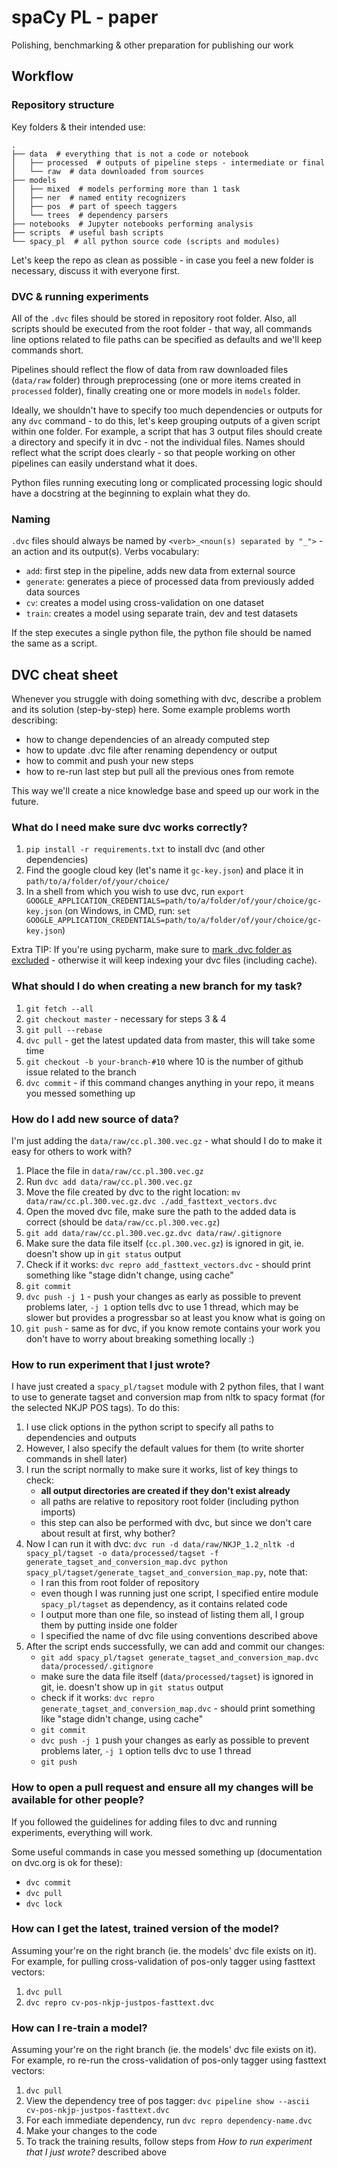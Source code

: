 # spaCy PL - paper

Polishing, benchmarking & other preparation for publishing our work


## Workflow

### Repository structure

Key folders & their intended use:
```
.
├── data  # everything that is not a code or notebook
│   ├── processed  # outputs of pipeline steps - intermediate or final
│   └── raw  # data downloaded from sources
├── models
│   ├── mixed  # models performing more than 1 task
│   ├── ner  # named entity recognizers
│   ├── pos  # part of speech taggers
│   └── trees  # dependency parsers
├── notebooks  # Jupyter notebooks performing analysis
├── scripts  # useful bash scripts
└── spacy_pl  # all python source code (scripts and modules)
```

Let's keep the repo as clean as possible - in case you feel a new folder is necessary,
discuss it with everyone first.


### DVC & running experiments

All of the `.dvc` files should be stored in repository root folder.
Also, all scripts should be executed from the root folder - that way,
all commands line options related to file paths can be specified as
defaults and we'll keep commands short.

Pipelines should reflect the flow of data from raw downloaded files (`data/raw` folder)
through preprocessing (one or more items created in `processed` folder), finally creating
one or more models in `models` folder.

Ideally, we shouldn't have to specify too much dependencies or outputs for any `dvc` command -
to do this, let's keep grouping outputs of a given script within one folder. For example,
a script that has 3 output files should create a directory and specify it in dvc - not
the individual files. Names should reflect what the script does clearly - so that
people working on other pipelines can easily understand what it does.

Python files running executing long or complicated processing logic should have a
docstring at the beginning to explain what they do.


### Naming

`.dvc` files should always be named by `<verb>_<noun(s) separated by "_">` - an action
and its output(s). Verbs vocabulary:
- `add`: first step in the pipeline, adds new data from external source
- `generate`: generates a piece of processed data from previously added data sources
- `cv`: creates a model using cross-validation on one dataset
- `train`: creates a model using separate train, dev and test datasets

If the step executes a single python file, the python file should be named
the same as a script.


## DVC cheat sheet

Whenever you struggle with doing something with dvc, describe a problem and
its solution (step-by-step) here. Some example problems worth describing:
- how to change dependencies of an already computed step
- how to update .dvc file after renaming dependency or output
- how to commit and push your new steps
- how to re-run last step but pull all the previous ones from remote

This way we'll create a nice knowledge base and speed up our work in the future.


### What do I need make sure dvc works correctly?
1. `pip install -r requirements.txt` to install dvc (and other dependencies)
2. Find the google cloud key (let's name it `gc-key.json`) and place it in `path/to/a/folder/of/your/choice/`
3. In a shell from which you wish to use dvc, run `export GOOGLE_APPLICATION_CREDENTIALS=path/to/a/folder/of/your/choice/gc-key.json`
   (on Windows, in CMD, run: `set GOOGLE_APPLICATION_CREDENTIALS=path/to/a/folder/of/your/choice/gc-key.json`) 
   
Extra TIP: If you're using pycharm, make sure to [mark .dvc folder as excluded](https://stackoverflow.com/a/6535511) - otherwise it will keep indexing your dvc files (including cache).


### What should I do when creating a new branch for my task?
1. `git fetch --all`
2. `git checkout master` - necessary for steps 3 & 4
3. `git pull --rebase`
4. `dvc pull` - get the latest updated data from master, this will take some time
5. `git checkout -b your-branch-#10` where 10 is the number of github issue related to the branch
6. `dvc commit` - if this command changes anything in your repo, it means you messed something up


### How do I add new source of data?
I'm just adding the `data/raw/cc.pl.300.vec.gz` - what should I do to make it easy for others to work with?

1. Place the file in `data/raw/cc.pl.300.vec.gz`
2. Run `dvc add data/raw/cc.pl.300.vec.gz`
3. Move the file created by dvc to the right location: `mv data/raw/cc.pl.300.vec.gz.dvc ./add_fasttext_vectors.dvc`
4. Open the moved dvc file, make sure the path to the added data is correct (should be `data/raw/cc.pl.300.vec.gz`)
5. `git add data/raw/cc.pl.300.vec.gz.dvc data/raw/.gitignore`
6. Make sure the data file itself (`cc.pl.300.vec.gz`) is ignored in git, ie. doesn't show up in `git status` output
7. Check if it works: `dvc repro add_fasttext_vectors.dvc` - should print something like "stage didn't change, using cache"
8. `git commit`
9. `dvc push -j 1` - push your changes as early as possible to prevent problems later, `-j 1` option tells dvc to use 1 thread, 
   which may be slower but provides a progressbar so at least you know what is going on 
10. `git push` - same as for dvc, if you know remote contains your work you don't have to worry about breaking something locally :)


### How to run experiment that I just wrote?
I have just created a `spacy_pl/tagset` module with 2 python files, that I want to use to generate tagset and conversion map
from nltk to spacy format (for the selected NKJP POS tags). To do this:

1. I use click options in the python script to specify all paths to dependencies and outputs
2. However, I also specify the default values for them (to write shorter commands in shell later)
3. I run the script normally to make sure it works, list of key things to check:
    - **all output directories are created if they don't exist already**
    - all paths are relative to repository root folder (including python imports)
    - this step can also be performed with dvc, but since we don't care about result at first, why bother?
4. Now I can run it with dvc:
   `dvc run -d data/raw/NKJP_1.2_nltk -d spacy_pl/tagset -o data/processed/tagset -f generate_tagset_and_conversion_map.dvc python spacy_pl/tagset/generate_tagset_and_conversion_map.py`,
   note that:
    - I ran this from root folder of repository
    - even though I was running just one script, I specified entire module `spacy_pl/tagset` as dependency, as it contains related code
    - I output more than one file, so instead of listing them all, I group them by putting inside one folder
    - I specified the name of dvc file using conventions described above
5. After the script ends successfully, we can add and commit our changes:
    - `git add spacy_pl/tagset generate_tagset_and_conversion_map.dvc data/processed/.gitignore`
    - make sure the data file itself (`data/processed/tagset`) is ignored in git, ie. doesn't show up in `git status` output
    - check if it works: `dvc repro generate_tagset_and_conversion_map.dvc` - should print something like "stage didn't change, using cache"
    - `git commit`
    - `dvc push -j 1` push your changes as early as possible to prevent problems later, `-j 1` option tells dvc to use 1 thread 
    - `git push`

### How to open a pull request and ensure all my changes will be available for other people?
If you followed the guidelines for adding files to dvc and running experiments, everything will work.

Some useful commands in case you messed something up (documentation on dvc.org is ok for these):
- `dvc commit`
- `dvc pull`
- `dvc lock`


### How can I get the latest, trained version of the model?
Assuming your're on the right branch (ie. the models' dvc file exists on it). 
For example, for pulling cross-validation of pos-only tagger using fasttext vectors:

1. `dvc pull`
2. `dvc repro cv-pos-nkjp-justpos-fasttext.dvc`


### How can I re-train a model?
Assuming your're on the right branch (ie. the models' dvc file exists on it). 
For example, ro re-run the cross-validation of pos-only tagger using fasttext vectors:

1. `dvc pull`
2. View the dependency tree of pos tagger: `dvc pipeline show --ascii cv-pos-nkjp-justpos-fasttext.dvc`
3. For each immediate dependency, run `dvc repro dependency-name.dvc`
4. Make your changes to the code
5. To track the training results, follow steps from *How to run experiment that I just wrote?* described above
